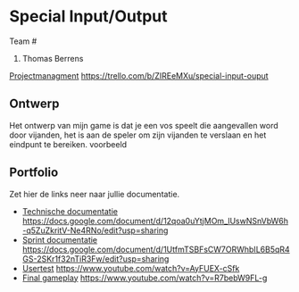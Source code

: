 # Special Input/Output
Team #
1. Thomas Berrens

[Projectmanagment]() <https://trello.com/b/ZIREeMXu/special-input-ouput>

## Ontwerp
Het ontwerp van mijn game is dat je een vos speelt die aangevallen word door vijanden, het is aan de speler om zijn vijanden te verslaan en het eindpunt te bereiken.
voorbeeld

## Portfolio
Zet hier de links neer naar jullie documentatie.

* [Technische documentatie]() <https://docs.google.com/document/d/12qoa0uYtjMOm_lUswNSnVbW6h-q5ZuZkritV-Ne4RNo/edit?usp=sharing>
* [Sprint documentatie]() <https://docs.google.com/document/d/1UtfmTSBFsCW7ORWhbIL6B5qR4GS-2SKr1f32nTiR3Fw/edit?usp=sharing>
* [Usertest]() <https://www.youtube.com/watch?v=AyFUEX-cSfk>
* [Final gameplay]() <https://www.youtube.com/watch?v=R7bebW9FL-g>

